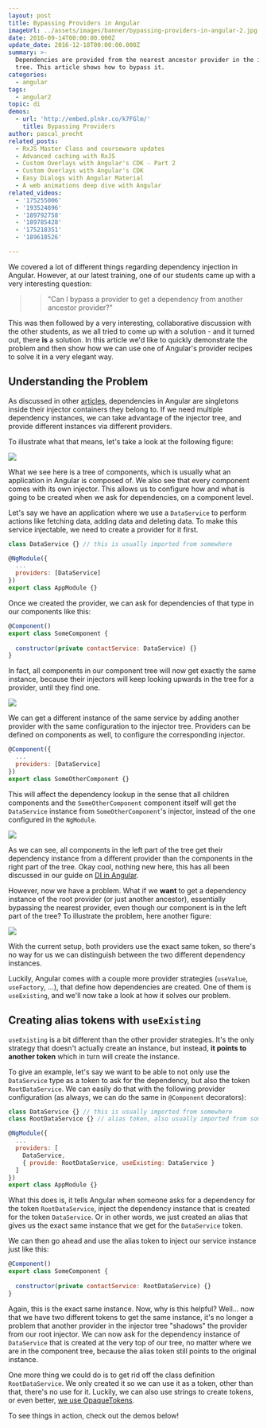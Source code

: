 ```yaml
---
layout: post
title: Bypassing Providers in Angular
imageUrl: ../assets/images/banner/bypassing-providers-in-angular-2.jpg
date: 2016-09-14T00:00:00.000Z
update_date: 2016-12-18T00:00:00.000Z
summary: >-
  Dependencies are provided from the nearest ancestor provider in the injector
  tree. This article shows how to bypass it.
categories:
  - angular
tags:
  - angular2
topic: di
demos:
  - url: 'http://embed.plnkr.co/k7FGlm/'
    title: Bypassing Providers
author: pascal_precht
related_posts:
  - RxJS Master Class and courseware updates
  - Advanced caching with RxJS
  - Custom Overlays with Angular's CDK - Part 2
  - Custom Overlays with Angular's CDK
  - Easy Dialogs with Angular Material
  - A web animations deep dive with Angular
related_videos:
  - '175255006'
  - '193524896'
  - '189792758'
  - '189785428'
  - '175218351'
  - '189618526'

---
```


We covered a lot of different things regarding dependency injection in Angular. However, at our latest training, one of our students came up with a very interesting question: 

>> "Can I bypass a provider to get a dependency from another ancestor provider?"

This was then followed by a very interesting, collaborative discussion with the other students, as we all tried to come up with a solution - and it turned out, there **is** a solution. In this article we'd like to quickly demonstrate the problem and then show how we can use one of Angular's provider recipes to solve it in a very elegant way.

## Understanding the Problem

As discussed in other [articles](/angular/2015/05/18/dependency-injection-in-angular-2.html), dependencies in Angular are singletons inside their injector containers they belong to. If we need multiple dependency instances, we can take advantage of the injector tree, and provide different instances via different providers.

To illustrate what that means, let's take a look at the following figure:

![](../assets/images/injector-tree.svg)

What we see here is a tree of components, which is usually what an application in Angular is composed of. We also see that every component comes with its own injector. This allows us to configure how and what is going to be created when we ask for dependencies, on a component level.

Let's say we have an application where we use a `DataService` to perform actions like fetching data, adding data and deleting data. To make this service injectable,  we need to create a provider for it first.

```js
class DataService {} // this is usually imported from somewhere

@NgModule({
  ...
  providers: [DataService]
})
export class AppModule {}
```

Once we created the provider, we can ask for dependencies of that type in our components like this:

```js
@Component()
export class SomeComponent {
  
  constructor(private contactService: DataService) {}
}
```

In fact, all components in our component tree will now get exactly the same instance, because their injectors will keep looking upwards in the tree for a provider, until they find one.

![](../assets/images/injector-tree-2.svg)

We can get a different instance of the same service by adding another provider with the same configuration to the injector tree. Providers can be defined on components as well, to configure the corresponding injector.

```js
@Component({
  ...
  providers: [DataService]
})
export class SomeOtherComponent {}
```

This will affect the dependency lookup in the sense that all children components and the `SomeOtherComponent` component itself will get the `DataService` instance from `SomeOtherComponent`'s injector, instead of the one configured in the `NgModule`.

![](../assets/images/injector-tree-3.svg)

As we can see, all components in the left part of the tree get their dependency instance from a different provider than the components in the right part of the tree. Okay cool, nothing new here, this has all been discussed in our guide on [DI in Angular](/angular/2015/05/18/dependency-injection-in-angular-2.html).

However, now we have a problem. What if we **want** to get a dependency instance of the root provider (or just another ancestor), essentially bypassing the nearest provider, even though our component is in the left part of the tree? To illustrate the problem, here another figure:

![](../assets/images/injector-tree-4.svg)

With the current setup, both providers use the exact same token, so there's no way for us we can distinguish between the two different dependency instances.

Luckily, Angular comes with a couple more provider strategies (`useValue`, `useFactory`, ...), that define how dependencies are created. One of them is `useExisting`, and we'll now take a look at how it solves our problem.

## Creating alias tokens with `useExisting`

`useExisting` is a bit different than the other provider strategies. It's the only strategy that doesn't actually create an instance, but instead, **it points to another token** which in turn will create the instance.

To give an example, let's say we want to be able to not only use the `DataService` type as a token to ask for the dependency, but also the token `RootDataService`. We can easily do that with the following provider configuration (as always, we can do the same in `@Component` decorators):


```js
class DataService {} // this is usually imported from somewhere
class RootDataService {} // alias token, also usually imported from somewhere

@NgModule({
  ...
  providers: [
    DataService,
    { provide: RootDataService, useExisting: DataService }
  ]
})
export class AppModule {}
```

What this does is, it tells Angular when someone asks for a dependency for the token `RootDataService`, inject the dependency instance that is created for the token `DataService`. Or in other words, we just created an alias that gives us the exact same instance that we get for the `DataService` token.

We can then go ahead and use the alias token to inject our service instance just like this:

```js
@Component()
export class SomeComponent {
  
  constructor(private contactService: RootDataService) {}
}
```

Again, this is the exact same instance. Now, why is this helpful? Well... now that we have two different tokens to get the same instance, it's no longer a problem that another provider in the injector tree "shadows" the provider from our root injector. We can now ask for the dependency instance of `DataService` that is created at the very top of our tree, no matter where we are in the component tree, because the alias token still points to the original instance.

One more thing we could do is to get rid off the class definition `RootDataService`. We only created it so we can use it as a token, other than that, there's no use for it. Luckily, we can also use strings to create tokens, or even better, [we use OpaqueTokens](/angular/2016/05/23/opaque-tokens-in-angular-2.html).

To see things in action, check out the demos below!

